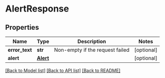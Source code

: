 # AlertResponse

## Properties
Name | Type | Description | Notes
------------ | ------------- | ------------- | -------------
**error_text** | **str** | Non-empty if the request failed | [optional] 
**alert** | [**Alert**](Alert.md) |  | [optional] 

[[Back to Model list]](../README.md#documentation-for-models) [[Back to API list]](../README.md#documentation-for-api-endpoints) [[Back to README]](../README.md)

